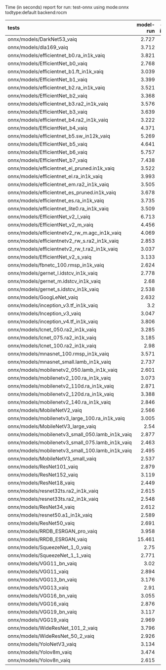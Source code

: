 Time (in seconds) report for run: test-onnx using mode:onnx todtype:default backend:rocm

| tests                                            |   model-run |   onnx-import |   torch-mlir |   iree-compile |   inference |
|:-------------------------------------------------|------------:|--------------:|-------------:|---------------:|------------:|
| onnx/models/DarkNet53_vaiq                       |       2.727 |         1.263 |            0 |          7.158 |       0.028 |
| onnx/models/dla169_vaiq                          |       3.712 |         0.898 |            0 |         14.286 |       0.025 |
| onnx/models/efficientnet_b0.ra_in1k_vaiq         |       3.821 |         0.4   |            0 |          6.506 |       0     |
| onnx/models/EfficientNet_b0_vaiq                 |       2.768 |         0.41  |            0 |         17.955 |       0.03  |
| onnx/models/efficientnet_b1.ft_in1k_vaiq         |       3.039 |         0     |            0 |          0     |       0     |
| onnx/models/EfficientNet_b1_vaiq                 |       3.399 |         0.72  |            0 |         23.837 |       0.03  |
| onnx/models/efficientnet_b2.ra_in1k_vaiq         |       3.521 |         0     |            0 |          0     |       0     |
| onnx/models/EfficientNet_b2_vaiq                 |       3.368 |         0.885 |            0 |         24.56  |       0.032 |
| onnx/models/efficientnet_b3.ra2_in1k_vaiq        |       3.576 |         0     |            0 |          0     |       0     |
| onnx/models/EfficientNet_b3_vaiq                 |       3.639 |         0.962 |            0 |         26.334 |       0.025 |
| onnx/models/efficientnet_b4.ra2_in1k_vaiq        |       3.222 |         0     |            0 |          0     |       0     |
| onnx/models/EfficientNet_b4_vaiq                 |       4.371 |         1.35  |            0 |         31.235 |       0.027 |
| onnx/models/efficientnet_b5.sw_in12k_vaiq        |       5.269 |         3.932 |            0 |         29.584 |       0     |
| onnx/models/EfficientNet_b5_vaiq                 |       4.641 |         2.084 |            0 |         34.23  |       0.025 |
| onnx/models/EfficientNet_b6_vaiq                 |       5.757 |         2.669 |            0 |         39.809 |       0.026 |
| onnx/models/EfficientNet_b7_vaiq                 |       7.438 |         3.456 |            0 |         42.704 |       0.037 |
| onnx/models/efficientnet_el_pruned.in1k_vaiq     |       3.522 |         0.427 |            0 |          7.298 |       0.025 |
| onnx/models/efficientnet_el.ra_in1k_vaiq         |       3.993 |         0.416 |            0 |          7.412 |       0.027 |
| onnx/models/efficientnet_em.ra2_in1k_vaiq        |       3.505 |         0.397 |            0 |          6.672 |       0.027 |
| onnx/models/efficientnet_es_pruned.in1k_vaiq     |       3.678 |         0.459 |            0 |          6.63  |       0.027 |
| onnx/models/efficientnet_es.ra_in1k_vaiq         |       3.735 |         0.387 |            0 |          6.134 |       0.026 |
| onnx/models/efficientnet_lite0.ra_in1k_vaiq      |       3.509 |         0.37  |            0 |          5.998 |       0.025 |
| onnx/models/EfficientNet_v2_l_vaiq               |       6.713 |         5.787 |            0 |         56.099 |       0.032 |
| onnx/models/EfficientNet_v2_m_vaiq               |       4.456 |         2.851 |            0 |         36.713 |       0.027 |
| onnx/models/efficientnetv2_rw_m.agc_in1k_vaiq    |       4.069 |         0     |            0 |          0     |       0     |
| onnx/models/efficientnetv2_rw_s.ra2_in1k_vaiq    |       2.853 |         0     |            0 |          0     |       0     |
| onnx/models/efficientnetv2_rw_t.ra2_in1k_vaiq    |       3.037 |         0.571 |            0 |         11.638 |       0     |
| onnx/models/EfficientNet_v2_s_vaiq               |       3.133 |         1.029 |            0 |         23.017 |       0.025 |
| onnx/models/fbnetc_100.rmsp_in1k_vaiq            |       2.624 |         0.331 |            0 |          6.899 |       0.025 |
| onnx/models/gernet_l.idstcv_in1k_vaiq            |       2.778 |         0.477 |            0 |          5.531 |       0.028 |
| onnx/models/gernet_m.idstcv_in1k_vaiq            |       2.68  |         0.414 |            0 |          4.418 |       0.027 |
| onnx/models/gernet_s.idstcv_in1k_vaiq            |       2.538 |         0.307 |            0 |          4.437 |       0.026 |
| onnx/models/GoogLeNet_vaiq                       |       2.632 |         0.416 |            0 |         12.374 |       0.026 |
| onnx/models/inception_v3.tf_in1k_vaiq            |       3.2   |         1.18  |            0 |         16.47  |       0.026 |
| onnx/models/Inception_v3_vaiq                    |       3.047 |         0.987 |            0 |         14.483 |       0.024 |
| onnx/models/inception_v4.tf_in1k_vaiq            |       3.806 |         2.115 |            0 |         21.641 |       0.039 |
| onnx/models/lcnet_050.ra2_in1k_vaiq              |       3.285 |         0.278 |            0 |          4.07  |       0.027 |
| onnx/models/lcnet_075.ra2_in1k_vaiq              |       3.185 |         0.391 |            0 |          4.784 |       0.024 |
| onnx/models/lcnet_100.ra2_in1k_vaiq              |       2.98  |         0.366 |            0 |          4.31  |       0.034 |
| onnx/models/mnasnet_100.rmsp_in1k_vaiq           |       3.571 |         0.334 |            0 |          6.08  |       0.031 |
| onnx/models/mnasnet_small.lamb_in1k_vaiq         |       2.737 |         0.366 |            0 |          4.983 |       0     |
| onnx/models/mobilenetv2_050.lamb_in1k_vaiq       |       2.601 |         0.305 |            0 |          5.18  |       0.032 |
| onnx/models/mobilenetv2_100.ra_in1k_vaiq         |       3.073 |         0.306 |            0 |          5.278 |       0.024 |
| onnx/models/mobilenetv2_110d.ra_in1k_vaiq        |       2.871 |         0.329 |            0 |          6.193 |       0.024 |
| onnx/models/mobilenetv2_120d.ra_in1k_vaiq        |       3.388 |         0.378 |            0 |          7.187 |       0.025 |
| onnx/models/mobilenetv2_140.ra_in1k_vaiq         |       2.846 |         0.33  |            0 |          6.597 |       0.024 |
| onnx/models/MobileNetV2_vaiq                     |       2.566 |         0.347 |            0 |          8.227 |       0.029 |
| onnx/models/mobilenetv3_large_100.ra_in1k_vaiq   |       3.005 |         0.489 |            0 |          5.498 |       0     |
| onnx/models/MobileNetV3_large_vaiq               |       2.54  |         0.459 |            0 |         12.103 |       0.025 |
| onnx/models/mobilenetv3_small_050.lamb_in1k_vaiq |       2.877 |         0.335 |            0 |          4.419 |       0     |
| onnx/models/mobilenetv3_small_075.lamb_in1k_vaiq |       2.463 |         0.305 |            0 |          4.725 |       0     |
| onnx/models/mobilenetv3_small_100.lamb_in1k_vaiq |       2.495 |         0.303 |            0 |          4.659 |       0     |
| onnx/models/MobileNetV3_small_vaiq               |       2.537 |         0.325 |            0 |         10.597 |       0.025 |
| onnx/models/ResNet101_vaiq                       |       2.879 |         1.5   |            0 |         11.506 |       0.029 |
| onnx/models/ResNet152_vaiq                       |       3.119 |         1.934 |            0 |         15.429 |       0.027 |
| onnx/models/ResNet18_vaiq                        |       2.449 |         0.501 |            0 |          3.817 |       0.025 |
| onnx/models/resnet32ts.ra2_in1k_vaiq             |       2.615 |         0     |            0 |          0     |       0     |
| onnx/models/resnet33ts.ra2_in1k_vaiq             |       2.548 |         0     |            0 |          0     |       0     |
| onnx/models/ResNet34_vaiq                        |       2.612 |         0.785 |            0 |          5.865 |       0.027 |
| onnx/models/resnet50.a1_in1k_vaiq                |       2.589 |         0.958 |            0 |          8.072 |       0.025 |
| onnx/models/ResNet50_vaiq                        |       2.691 |         0.939 |            0 |          7.534 |       0.025 |
| onnx/models/RRDB_ESRGAN_pro_vaiq                 |       3.958 |         0     |            0 |          0     |       0     |
| onnx/models/RRDB_ESRGAN_vaiq                     |      15.461 |         2.768 |            0 |         35.931 |       0.025 |
| onnx/models/SqueezeNet_1_0_vaiq                  |       2.75  |         0.283 |            0 |          5.142 |       0.029 |
| onnx/models/SqueezeNet_1_1_vaiq                  |       2.771 |         0.261 |            0 |          5.409 |       0.029 |
| onnx/models/VGG11_bn_vaiq                        |       3.02  |         3.106 |            0 |          5.047 |       0.028 |
| onnx/models/VGG11_vaiq                           |       2.894 |         3.103 |            0 |          4.931 |       0.026 |
| onnx/models/VGG13_bn_vaiq                        |       3.176 |         3.819 |            0 |          5.439 |       0.024 |
| onnx/models/VGG13_vaiq                           |       2.91  |         3.147 |            0 |          5.424 |       0.024 |
| onnx/models/VGG16_bn_vaiq                        |       3.055 |         3.39  |            0 |          6.038 |       0.027 |
| onnx/models/VGG16_vaiq                           |       2.876 |         3.3   |            0 |          5.899 |       0.026 |
| onnx/models/VGG19_bn_vaiq                        |       3.117 |         3.618 |            0 |          5.822 |       0.025 |
| onnx/models/VGG19_vaiq                           |       2.969 |         3.7   |            0 |          5.744 |       0.027 |
| onnx/models/WideResNet_101_2_vaiq                |       3.796 |         3.48  |            0 |         13.295 |       0.025 |
| onnx/models/WideResNet_50_2_vaiq                 |       2.926 |         2.008 |            0 |          8.761 |       0.026 |
| onnx/models/YoloNetV3_vaiq                       |       3.134 |         2.316 |            0 |         13.638 |       0.027 |
| onnx/models/Yolov8m_vaiq                         |       3.474 |         1.293 |            0 |         14.508 |       0.028 |
| onnx/models/Yolov8n_vaiq                         |       2.615 |         0.525 |            0 |         11.57  |       0.027 |
